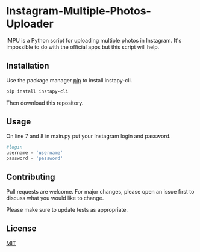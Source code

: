 # Instagram-Multiple-Photos-Uploader

IMPU is a Python script for uploading multiple photos in Instagram.
It's impossible to do with the official apps but this script will help.

## Installation

Use the package manager [pip](https://pip.pypa.io/en/stable/) to install instapy-cli.

```bash
pip install instapy-cli
```
Then download this repository.
## Usage
On line 7 and 8 in main.py put your Instagram login and password.
```python
#login
username = 'username'
password = 'password'
```

## Contributing
Pull requests are welcome. For major changes, please open an issue first to discuss what you would like to change.

Please make sure to update tests as appropriate.

## License
[MIT](https://choosealicense.com/licenses/mit/)
